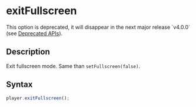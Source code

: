 # exitFullscreen

<div class="warning">
This option is deprecated, it will disappear in the next major release
`v4.0.0` (see <a href="../Miscellaneous/Deprecated_APIs.md">Deprecated
APIs</a>).
</div>

## Description

Exit fullscreen mode. Same than `setFullscreen(false)`.

## Syntax

```js
player.exitFullscreen();
```
